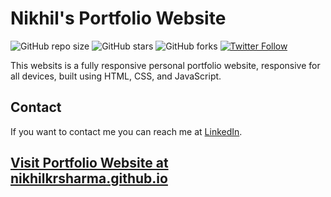 # Nikhil's Portfolio Website

![GitHub repo size](https://img.shields.io/github/repo-size/NikhilKrSharma/nikhilkrsharma.github.io)
![GitHub stars](https://img.shields.io/github/stars/NikhilKrSharma/nikhilkrsharma.github.io?style=social)
![GitHub forks](https://img.shields.io/github/forks/NikhilKrSharma/nikhilkrsharma.github.io?style=social)
[![Twitter Follow](https://img.shields.io/twitter/follow/NikhilKrSharma?style=social)](https://twitter.com/intent/follow?screen_name=NikhilK93340554)
<!-- [![YouTube Video Views](https://img.shields.io/youtube/views/SoxmIlgf2zM?style=social)](https://youtu.be/SoxmIlgf2zM) -->

This websits is a fully responsive personal portfolio website, responsive for all devices, built using HTML, CSS, and JavaScript.

<!-- ## Demo -->

<!-- ![vCard Desktop Demo](./website-demo-image/desktop.png "Desktop Demo") -->
<!-- ![vCard Mobile Demo](./website-demo-image/mobile.png "Mobile Demo") -->

## Contact

If you want to contact me you can reach me at [LinkedIn](http://linkedin.com/in/itsnikhilksharma).

## [Visit Portfolio Website at nikhilkrsharma.github.io](nikhilkrsharma.github.io)

